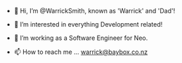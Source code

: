 - 👋 Hi, I’m @WarrickSmith, known as 'Warrick' and 'Dad'!

- 👀 I’m interested in everything Development related!

- 🌱 I’m working as a Software Engineer for Neo.

- 📫 How to reach me ... warrick@baybox.co.nz
